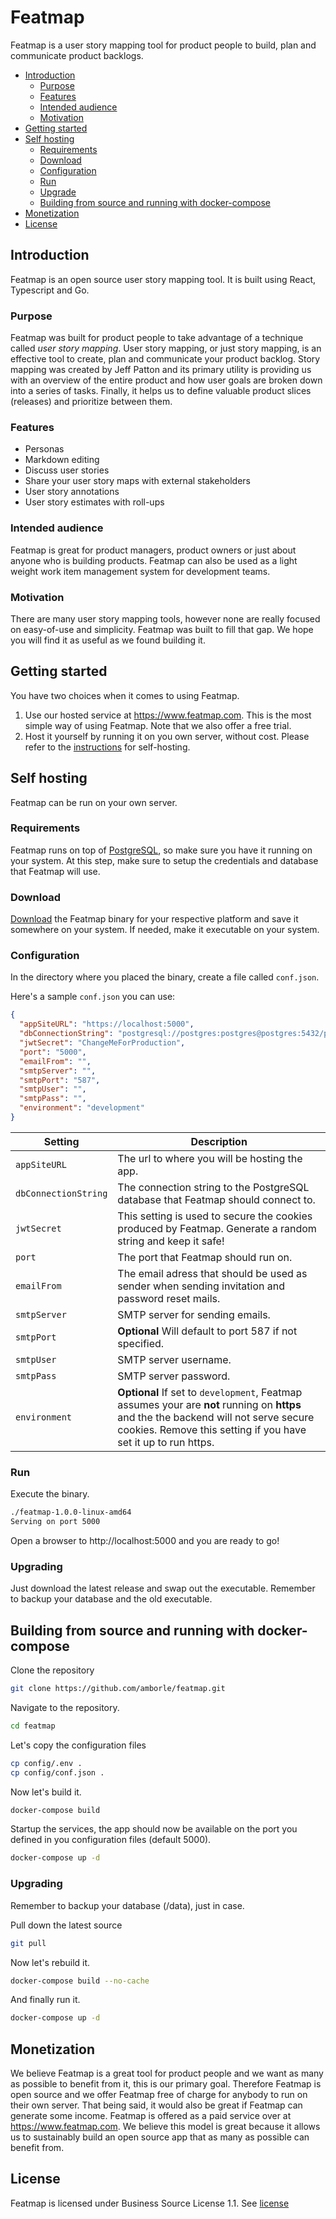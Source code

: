 # Featmap

Featmap is a user story mapping tool for product people to build, plan and communicate product backlogs.

- [Introduction](#introduction)
    - [Purpose](#purpose)
    - [Features](#features)
    - [Intended audience](#intended-audience)
    - [Motivation](#motivation)
- [Getting started](#getting-started)
- [Self hosting](#self-hosting)
    - [Requirements](#requirements)
    - [Download](#download)
    - [Configuration](#configuration)
    - [Run](#run)
    - [Upgrade](#upgrade)
    - [Building from source and running with docker-compose](#Building-from-source-and-running-with-docker-compose)
- [Monetization](#monetization)
- [License](#license)

## Introduction
Featmap is an open source user story mapping tool. It is built using React, Typescript and Go.

### Purpose
Featmap was built for product people to take advantage of a technique called *user story mapping*. User story mapping, or just story mapping, is an effective tool to create, plan and communicate your product backlog. Story mapping was created by Jeff Patton and its primary utility is providing us with an overview of the entire product and how user goals are broken down into a series of tasks. Finally, it helps us to define valuable product slices (releases) and prioritize between them.

### Features
* Personas
* Markdown editing
* Discuss user stories
* Share your user story maps with external stakeholders
* User story annotations
* User story estimates with roll-ups

### Intended audience
Featmap is great for product managers, product owners or just about anyone who is building products. Featmap can also be used as a light weight work item management system for development teams.

### Motivation
There are many user story mapping tools, however none are really focused on easy-of-use and simplicity. Featmap was built to fill that gap. We hope you will find it as useful as we found building it.

## Getting started
You have two choices when it comes to using Featmap.
1. Use our hosted service at https://www.featmap.com. This is the most simple way of using Featmap. Note that we also offer a free trial.
2. Host it yourself by running it on you own server, without cost. Please refer to the [instructions](#self-hosting) for self-hosting.

## Self hosting
Featmap can be run on your own server.

### Requirements
Featmap runs on top of [PostgreSQL](https://www.postgresql.org/), so make sure you have it running on your system. At this step, make sure to setup the credentials and database that Featmap will use.

### Download
[Download](https://github.com/amborle/featmap/releases) the Featmap binary for your respective platform and save it somewhere on your system. If needed, make it executable on your system.

### Configuration
In the directory where you placed the binary, create a file called ```conf.json```.

Here's a sample  ```conf.json``` you can use:

```json
{
  "appSiteURL": "https://localhost:5000",
  "dbConnectionString": "postgresql://postgres:postgres@postgres:5432/postgres?sslmode=disable",
  "jwtSecret": "ChangeMeForProduction",
  "port": "5000",
  "emailFrom": "",
  "smtpServer": "",
  "smtpPort": "587",
  "smtpUser": "",
  "smtpPass": "",
  "environment": "development"
}
```
Setting | Description
--- | --- 
`appSiteURL` | The url to where you will be hosting the app.
`dbConnectionString` | The connection string to the PostgreSQL database that Featmap should connect to.
`jwtSecret` | This setting is used to secure the cookies produced by Featmap. Generate a random string and keep it safe!
`port` | The port that Featmap should run on.
`emailFrom` | The email adress that should be used as sender when sending invitation and password reset mails.
`smtpServer` | SMTP server for sending emails.
`smtpPort` | **Optional** Will default to port 587 if not specified.
`smtpUser` | SMTP server username.
`smtpPass` | SMTP server password.
`environment` |  **Optional** If set to `development`, Featmap assumes your are **not** running on **https** and the the backend will not serve secure cookies. Remove this setting if you have set it up to run https.
### Run
Execute the binary.

```bash
./featmap-1.0.0-linux-amd64
Serving on port 5000
```
Open a browser to http://localhost:5000 and you are ready to go!
### Upgrading
Just download the latest release and swap out the executable. Remember to backup your database and the old executable.

## Building from source and running with docker-compose

Clone the repository

```bash
git clone https://github.com/amborle/featmap.git
```

Navigate to the repository.

```bash
cd featmap
```

Let's copy the configuration files

```bash
cp config/.env .
cp config/conf.json .
```

Now let's build it.

```bash
docker-compose build
```

Startup the services, the app should now be available on the port you defined in you configuration files (default 5000).
```bash
docker-compose up -d
```

### Upgrading
Remember to backup your database (/data), just in case.

Pull down the latest source
```bash
git pull
```
Now let's rebuild it.
```bash
docker-compose build --no-cache
```
And finally run it.
```bash
docker-compose up -d
```

## Monetization
We believe Featmap is a great tool for product people and we want as many as possible to benefit from it, this is our primary goal.
Therefore Featmap is open source and we offer Featmap free of charge for anybody to run on their own server.
That being said, it would also be great if Featmap can generate some income.
Featmap is offered as a paid service over at https://www.featmap.com.
We believe this model is great because it allows us to sustainably build an open source app that as many as possible can benefit from.

## License
Featmap is licensed under Business Source License 1.1. See [license](https://github.com/amborle/featmap/blob/master/LICENSE)
